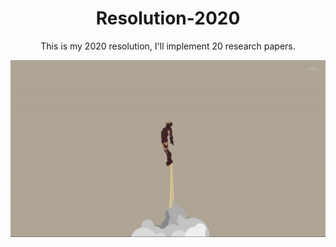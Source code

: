 <h1 align="center"> Resolution-2020</h1>
<p align="center">This is my 2020 resolution, I'll implement 20 research papers.</p>

<div align="center">
  <img src="https://github.com/monk1337/Resolution-2020/blob/master/You_know_who_I_am.png">
</div>
